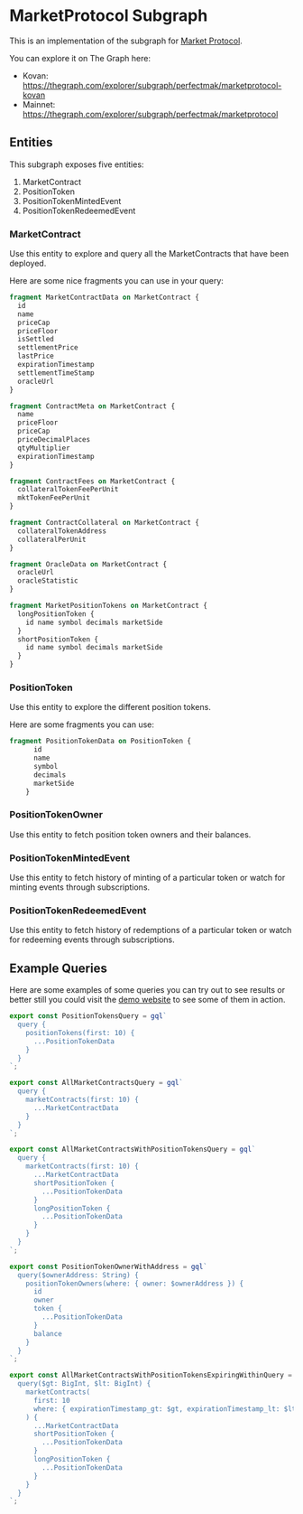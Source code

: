 # MarketProtocol Subgraph

This is an implementation of the subgraph for [Market Protocol](https://marketprotocol.io).

You can explore it on The Graph here:
  - Kovan: https://thegraph.com/explorer/subgraph/perfectmak/marketprotocol-kovan
  - Mainnet: https://thegraph.com/explorer/subgraph/perfectmak/marketprotocol

## Entities

This subgraph exposes five entities:

1. MarketContract
2. PositionToken
3. PositionTokenMintedEvent
4. PositionTokenRedeemedEvent

### MarketContract

Use this entity to explore and query all the MarketContracts that have been deployed.

Here are some nice fragments you can use in your query:

```graphql
fragment MarketContractData on MarketContract {
  id
  name
  priceCap
  priceFloor
  isSettled
  settlementPrice
  lastPrice
  expirationTimestamp
  settlementTimeStamp
  oracleUrl
}

fragment ContractMeta on MarketContract {
  name
  priceFloor
  priceCap
  priceDecimalPlaces
  qtyMultiplier
  expirationTimestamp
}

fragment ContractFees on MarketContract {
  collateralTokenFeePerUnit
  mktTokenFeePerUnit
}

fragment ContractCollateral on MarketContract {
  collateralTokenAddress
  collateralPerUnit
}

fragment OracleData on MarketContract {
  oracleUrl
  oracleStatistic
}

fragment MarketPositionTokens on MarketContract {
  longPositionToken {
    id name symbol decimals marketSide
  }
  shortPositionToken {
    id name symbol decimals marketSide
  }
}
```

### PositionToken

Use this entity to explore the different position tokens.

Here are some fragments you can use:

```graphql
fragment PositionTokenData on PositionToken {
      id
      name
      symbol
      decimals
      marketSide
    }
```

### PositionTokenOwner

Use this entity to fetch position token owners and their balances.

### PositionTokenMintedEvent

Use this entity to fetch history of minting of a particular token or watch for minting events through subscriptions.

### PositionTokenRedeemedEvent

Use this entity to fetch history of redemptions of a particular token or watch for redeeming events through subscriptions.

## Example Queries
Here are some examples of some queries you can try out to see results or better still you could visit the [demo website](https://mkt-subgraph.perfects.engineering) to see some of them in action.

```javascript
export const PositionTokensQuery = gql`
  query {
    positionTokens(first: 10) {
      ...PositionTokenData
    }
  }
`;

export const AllMarketContractsQuery = gql`
  query {
    marketContracts(first: 10) {
      ...MarketContractData
    }
  }
`;

export const AllMarketContractsWithPositionTokensQuery = gql`
  query {
    marketContracts(first: 10) {
      ...MarketContractData
      shortPositionToken {
        ...PositionTokenData
      }
      longPositionToken {
        ...PositionTokenData
      }
    }
  }
`;

export const PositionTokenOwnerWithAddress = gql`
  query($ownerAddress: String) {
    positionTokenOwners(where: { owner: $ownerAddress }) {
      id
      owner
      token {
        ...PositionTokenData
      }
      balance
    }
  }
`;

export const AllMarketContractsWithPositionTokensExpiringWithinQuery = gql`
  query($gt: BigInt, $lt: BigInt) {
    marketContracts(
      first: 10
      where: { expirationTimestamp_gt: $gt, expirationTimestamp_lt: $lt }
    ) {
      ...MarketContractData
      shortPositionToken {
        ...PositionTokenData
      }
      longPositionToken {
        ...PositionTokenData
      }
    }
  }
`;
